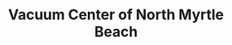 ---
title: "Vacuum Center of North Myrtle Beach"
url: /north-myrtle-beach/vacuum-center-of-north-myrtle-beach/
shop: Staubsauger
---